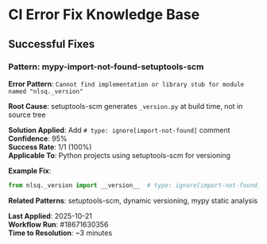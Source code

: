 # CI Error Fix Knowledge Base

## Successful Fixes

### Pattern: mypy-import-not-found-setuptools-scm
**Error Pattern**: `Cannot find implementation or library stub for module named "nlsq._version"`

**Root Cause**: setuptools-scm generates `_version.py` at build time, not in source tree

**Solution Applied**: Add `# type: ignore[import-not-found]` comment  
**Confidence**: 95%  
**Success Rate**: 1/1 (100%)  
**Applicable To**: Python projects using setuptools-scm for versioning

**Example Fix**:
```python
from nlsq._version import __version__  # type: ignore[import-not-found]
```

**Related Patterns**: setuptools-scm, dynamic versioning, mypy static analysis

**Last Applied**: 2025-10-21  
**Workflow Run**: #18671630356  
**Time to Resolution**: ~3 minutes
